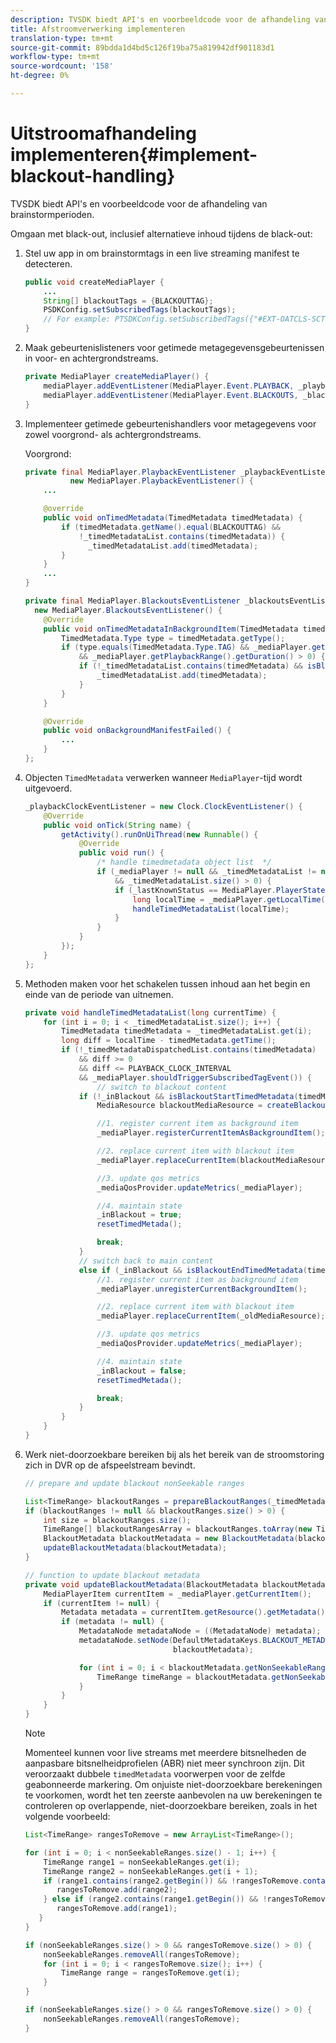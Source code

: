 ```yaml
---
description: TVSDK biedt API's en voorbeeldcode voor de afhandeling van brainstormperioden.
title: Afstroomverwerking implementeren
translation-type: tm+mt
source-git-commit: 89bdda1d4bd5c126f19ba75a819942df901183d1
workflow-type: tm+mt
source-wordcount: '158'
ht-degree: 0%

---
```



# Uitstroomafhandeling implementeren{#implement-blackout-handling}

TVSDK biedt API&#39;s en voorbeeldcode voor de afhandeling van brainstormperioden.

Omgaan met black-out, inclusief alternatieve inhoud tijdens de black-out:

1. Stel uw app in om brainstormtags in een live streaming manifest te detecteren.

   ```java
   public void createMediaPlayer { 
       ... 
       String[] blackoutTags = {BLACKOUTTAG}; 
       PSDKConfig.setSubscribedTags(blackoutTags); 
       // For example: PTSDKConfig.setSubscribedTags({"#EXT-OATCLS-SCTE35"}); 
   }
   ```

1. Maak gebeurtenislisteners voor getimede metagegevensgebeurtenissen in voor- en achtergrondstreams.

   ```java
   private MediaPlayer createMediaPlayer() { 
       mediaPlayer.addEventListener(MediaPlayer.Event.PLAYBACK, _playbackEventListener); 
       mediaPlayer.addEventListener(MediaPlayer.Event.BLACKOUTS, _blackoutsEventListener); 
   }
   ```

1. Implementeer getimede gebeurtenishandlers voor metagegevens voor zowel voorgrond- als achtergrondstreams.

   Voorgrond:

   ```java
   private final MediaPlayer.PlaybackEventListener _playbackEventListener =  
             new MediaPlayer.PlaybackEventListener() { 
       ... 
   
       @override 
       public void onTimedMetadata(TimedMetadata timedMetadata) { 
           if (timedMetadata.getName().equal(BLACKOUTTAG) &&  
               !_timedMetadataList.contains(timedMetadata)) { 
                 _timedMetadataList.add(timedMetadata); 
           } 
       } 
       ... 
   } 
   
   private final MediaPlayer.BlackoutsEventListener _blackoutsEventListener =  
     new MediaPlayer.BlackoutsEventListener() { 
       @Override 
       public void onTimedMetadataInBackgroundItem(TimedMetadata timedMetadata) { 
           TimedMetadata.Type type = timedMetadata.getType(); 
           if (type.equals(TimedMetadata.Type.TAG) && _mediaPlayer.getPlaybackRange() != null  
               && _mediaPlayer.getPlaybackRange().getDuration() > 0) { 
               if (!_timedMetadataList.contains(timedMetadata) && isBlackoutMetadata(timedMetadata)) { 
                   _timedMetadataList.add(timedMetadata); 
               } 
           } 
       } 
   
       @Override 
       public void onBackgroundManifestFailed() { 
           ... 
       } 
   }; 
   ```

1. Objecten `TimedMetadata` verwerken wanneer `MediaPlayer`-tijd wordt uitgevoerd.

   ```java
   _playbackClockEventListener = new Clock.ClockEventListener() { 
       @Override 
       public void onTick(String name) { 
           getActivity().runOnUiThread(new Runnable() { 
               @Override 
               public void run() { 
                   /* handle timedmetadata object list  */ 
                   if (_mediaPlayer != null && _timedMetadataList != null  
                       && _timedMetadataList.size() > 0) { 
                       if (_lastKnownStatus == MediaPlayer.PlayerState.PLAYING) { 
                           long localTime = _mediaPlayer.getLocalTime(); 
                           handleTimedMetadataList(localTime);      
                       } 
                   } 
               }                        
           }); 
       } 
   };
   ```

1. Methoden maken voor het schakelen tussen inhoud aan het begin en einde van de periode van uitnemen.

   ```java
   private void handleTimedMetadataList(long currentTime) { 
       for (int i = 0; i < _timedMetadataList.size(); i++) { 
           TimedMetadata timedMetadata = _timedMetadataList.get(i); 
           long diff = localTime - timedMetadata.getTime(); 
           if (!_timedMetadataDispatchedList.contains(timedMetadata) 
               && diff >= 0 
               && diff <= PLAYBACK_CLOCK_INTERVAL 
               && _mediaPlayer.shouldTriggerSubscribedTagEvent()) { 
                   // switch to blackout content 
               if (!_inBlackout && isBlackoutStartTimedMetadata(timedMetadata)) { 
                   MediaResource blackoutMediaResource = createBlackoutMediaResource(timedMetadata); 
   
                   //1. register current item as background item 
                   _mediaPlayer.registerCurrentItemAsBackgroundItem(); 
   
                   //2. replace current item with blackout item 
                   _mediaPlayer.replaceCurrentItem(blackoutMediaResource); 
   
                   //3. update qos metrics 
                   _mediaQosProvider.updateMetrics(_mediaPlayer); 
   
                   //4. maintain state 
                   _inBlackout = true; 
                   resetTimedMetada(); 
   
                   break; 
               } 
               // switch back to main content 
               else if (_inBlackout && isBlackoutEndTimedMetadata(timedMetadata)) { 
                   //1. register current item as background item 
                   _mediaPlayer.unregisterCurrentBackgroundItem(); 
   
                   //2. replace current item with blackout item 
                   _mediaPlayer.replaceCurrentItem(_oldMediaResource); 
   
                   //3. update qos metrics 
                   _mediaQosProvider.updateMetrics(_mediaPlayer); 
   
                   //4. maintain state 
                   _inBlackout = false; 
                   resetTimedMetada(); 
   
                   break; 
               } 
           } 
       } 
   }
   ```

1. Werk niet-doorzoekbare bereiken bij als het bereik van de stroomstoring zich in DVR op de afspeelstream bevindt.

   ```java
   // prepare and update blackout nonSeekable ranges 
   
   List<TimeRange> blackoutRanges = prepareBlackoutRanges(_timedMetadataList); 
   if (blackoutRanges != null && blackoutRanges.size() > 0) { 
       int size = blackoutRanges.size(); 
       TimeRange[] blackoutRangesArray = blackoutRanges.toArray(new TimeRange[size]); 
       BlackoutMetadata blackoutMetadata = new BlackoutMetadata(blackoutRangesArray); 
       updateBlackoutMetadata(blackoutMetadata); 
   } 
   
   // function to update blackout metadata 
   private void updateBlackoutMetadata(BlackoutMetadata blackoutMetadata) { 
       MediaPlayerItem currentItem = _mediaPlayer.getCurrentItem(); 
       if (currentItem != null) { 
           Metadata metadata = currentItem.getResource().getMetadata(); 
           if (metadata != null) { 
               MetadataNode metadataNode = ((MetadataNode) metadata); 
               metadataNode.setNode(DefaultMetadataKeys.BLACKOUT_METADATA_KEY.getValue(),  
                                    blackoutMetadata); 
   
               for (int i = 0; i < blackoutMetadata.getNonSeekableRanges().length; i++) { 
                   TimeRange timeRange = blackoutMetadata.getNonSeekableRanges()[i]; 
               } 
           } 
       } 
   }
   ```

   >[!NOTE]
   >
   >Momenteel kunnen voor live streams met meerdere bitsnelheden de aanpasbare bitsnelheidprofielen (ABR) niet meer synchroon zijn. Dit veroorzaakt dubbele `timedMetadata` voorwerpen voor de zelfde geabonneerde markering. Om onjuiste niet-doorzoekbare berekeningen te voorkomen, wordt het ten zeerste aanbevolen na uw berekeningen te controleren op overlappende, niet-doorzoekbare bereiken, zoals in het volgende voorbeeld:

   ```java
   List<TimeRange> rangesToRemove = new ArrayList<TimeRange>(); 
   
   for (int i = 0; i < nonSeekableRanges.size() - 1; i++) { 
       TimeRange range1 = nonSeekableRanges.get(i); 
       TimeRange range2 = nonSeekableRanges.get(i + 1); 
       if (range1.contains(range2.getBegin()) && !rangesToRemove.contains(range2)) { 
          rangesToRemove.add(range2); 
       } else if (range2.contains(range1.getBegin()) && !rangesToRemove.contains(range1)) { 
          rangesToRemove.add(range1); 
      } 
   } 
   
   if (nonSeekableRanges.size() > 0 && rangesToRemove.size() > 0) { 
       nonSeekableRanges.removeAll(rangesToRemove); 
       for (int i = 0; i < rangesToRemove.size(); i++) { 
           TimeRange range = rangesToRemove.get(i); 
       } 
   } 
   
   if (nonSeekableRanges.size() > 0 && rangesToRemove.size() > 0) { 
       nonSeekableRanges.removeAll(rangesToRemove); 
   }
   ```

